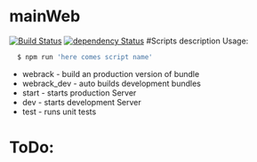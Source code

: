 # mainWeb
[![Build Status](https://travis-ci.org/onebytecode/mainWeb.svg?branch=develop)](https://travis-ci.org/onebytecode/mainWeb)
[![dependency Status](https://david-dm.org/onebytecode/mainWeb.svg)](https://david-dm.org/onebytecode/mainWeb#info=dependencies)
#Scripts description
Usage:
```sh
  $ npm run 'here comes script name'
```
 - webrack - build an production version of bundle
 - webrack_dev - auto builds development bundles
 - start - starts production Server
 - dev - starts development Server
 - test - runs unit tests
# ToDo:
